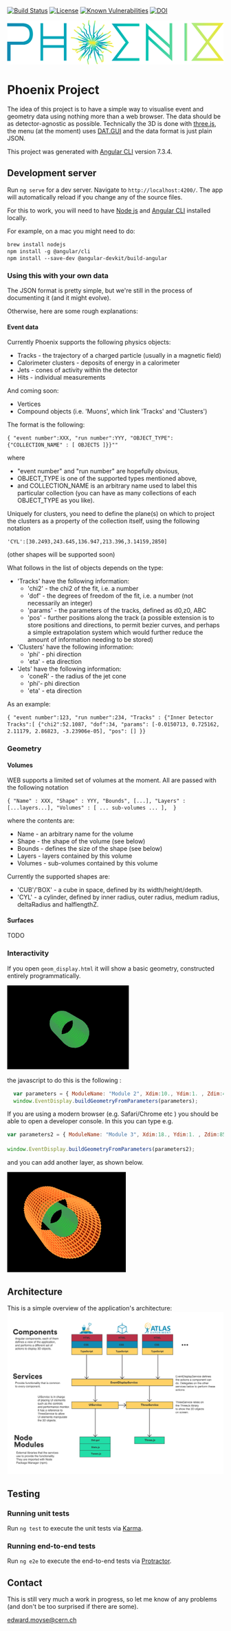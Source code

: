 [![Build Status][build-img]][build-link] [![License][license-img]][license-url] [![Known Vulnerabilities](https://snyk.io/test/github/hsf/phoenix/badge.svg?targetFile=package.json)](https://snyk.io/test/github/emiliocortina/phoenix?targetFile=package.json)
[![DOI](https://zenodo.org/badge/135442382.svg)](https://zenodo.org/badge/latestdoi/135442382)

[build-img]: https://travis-ci.com/HSF/phoenix.svg?branch=master
[build-link]: https://travis-ci.com/HSF/phoenix
[license-img]: https://img.shields.io/github/license/hsf/phoenix.svg
[license-url]: https://github.com/hsf/phoenix/blob/master/LICENSE


![Phoenix Logo](./src/assets/images/logo-text.svg)
# Phoenix Project

The idea of this project is to have a simple way to visualise event and geometry data using nothing more than a web browser. The data should be as detector-agnostic as possible.
Technically the 3D is done with [three.js](http://threejs.org), the menu (at the moment) uses [DAT.GUI](https://code.google.com/archive/p/dat-gui/) and the data format is just plain JSON.

This project was generated with [Angular CLI](https://github.com/angular/angular-cli) version 7.3.4.

## Development server

Run `ng serve` for a dev server. Navigate to `http://localhost:4200/`. The app will automatically reload if you change any of the source files.

For this to work, you will need to have [Node js](https://nodejs.org/en/) and [Angular CLI](https://github.com/angular/angular-cli) installed locally.

For example, on a mac you might need to do:
```
brew install nodejs
npm install -g @angular/cli
npm install --save-dev @angular-devkit/build-angular
```

### Using this with your own data

The JSON format is pretty simple, but we're still in the process of documenting it (and it might evolve).

Otherwise, here are some rough explanations:

#### Event data
Currently Phoenix supports the following physics objects:

* Tracks - the trajectory of a charged particle (usually in a magnetic field)
* Calorimeter clusters - deposits of energy in a calorimeter
* Jets - cones of activity within the detector
* Hits - individual measurements

And coming soon:

* Vertices
* Compound objects (i.e. 'Muons', which link 'Tracks' and 'Clusters')

The format is the following:

```
{ "event number":XXX, "run number":YYY, "OBJECT_TYPE":{"COLLECTION_NAME" : [ OBJECTS ]}}""
```

where

* "event number" and "run number" are hopefully obvious,
* OBJECT_TYPE is one of the supported types mentioned above,
* and COLLECTION_NAME is an arbitrary name used to label this particular collection (you can have as many collections of each OBJECT_TYPE as you like).

Uniquely for clusters, you need to define the plane(s) on which to project the clusters as a property of the collection itself, using the following notation

```
'CYL':[30.2493,243.645,136.947,213.396,3.14159,2850]
```

(other shapes will be supported soon)

What follows in the list of objects depends on the type:

* 'Tracks' have the following information:
  * 'chi2' - the chi2 of the fit, i.e. a number
  * 'dof' - the degrees of freedom of the fit, i.e. a number (not necessarily an integer)
  * 'params' - the parameters of the tracks, defined as d0,z0, ABC
  * 'pos' - further positions along the track (a possible extension is to store positions and directions, to permit bezier curves, and perhaps a simple extrapolation system which would further reduce the amount of information needing to be stored)
* 'Clusters' have the following information:
  * 'phi' - phi direction
  * 'eta' - eta direction
* 'Jets' have the following information:
  * 'coneR' - the radius of the jet cone
  * 'phi'- phi direction
  * 'eta' - eta direction

As an example:

```
{ "event number":123, "run number":234, "Tracks" : {"Inner Detector Tracks":[ {"chi2":52.1087, "dof":34, "params": [-0.0150713, 0.725162, 2.11179, 2.86823, -3.23906e-05], "pos": [] }}
```

### Geometry
#### Volumes

WEB supports a limited set of volumes at the moment. All are passed with the following notation
```
{ "Name" : XXX, "Shape" : YYY, "Bounds", [...], "Layers" : [...layers...], "Volumes" : [ ... sub-volumes ... ],  }
```
where the contents are:

* Name - an arbitrary name for the volume
* Shape - the shape of the volume (see below)
* Bounds - defines the size of the shape (see below)
* Layers - layers contained by this volume
* Volumes - sub-volumes contained by this volume

Currently the supported shapes are:

* 'CUB'/'BOX' - a cube in space, defined by its width/height/depth.
* 'CYL' - a cylinder, defined by inner radius, outer radius, medium radius, deltaRadius and halflengthZ.

#### Surfaces
TODO


### Interactivity

If you open `geom_display.html` it will show a basic geometry, constructed entirely programmatically.

![basic geometry](./src/assets/images/basic_geom.png)

the javascript to do this is the following :
```javascript
  var parameters = { ModuleName: "Module 2", Xdim:10., Ydim:1. , Zdim:45, NumPhiEl:64, NumZEl:10, Radius:75, MinZ:-250, MaxZ:250, TiltAngle:0.3, PhiOffset:0.0, Colour:0x00ff00, EdgeColour:0x449458  };
  window.EventDisplay.buildGeometryFromParameters(parameters);
```

If you are using a modern browser (e.g. Safari/Chrome etc ) you should be able to open a developer console. In this you can type e.g.

```javascript
var parameters2 = { ModuleName: "Module 3", Xdim:18., Ydim:1. , Zdim:85, NumPhiEl:64, NumZEl:10, Radius:150, MinZ:-450, MaxZ:450, TiltAngle:0.3, ZTiltAngle:0.0, PhiOffset:0.0, Colour:0xff3300, EdgeColour:0xff9c3e  };

window.EventDisplay.buildGeometryFromParameters(parameters2);
```
and you can add another layer, as shown below.

![adding a layer interactively](./src/assets/images/basic_geom_2.png)

## Architecture
This is a simple overview of the application's architecture:
![adding a layer interactively](./src/assets/images/architecture.svg)

## Testing
### Running unit tests

Run `ng test` to execute the unit tests via [Karma](https://karma-runner.github.io).

### Running end-to-end tests

Run `ng e2e` to execute the end-to-end tests via [Protractor](http://www.protractortest.org/).


## Contact

This is still very much a work in progress, so let me know of any problems (and don't be too surprised if there are some).

edward.moyse@cern.ch
